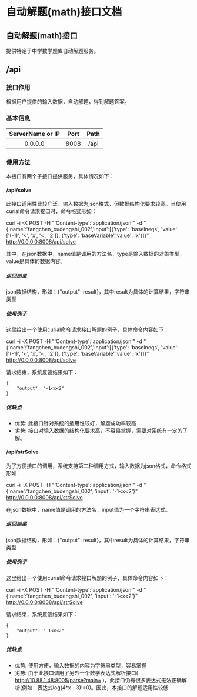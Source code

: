 # 自动解题(math)接口文档
## 自动解题(math)接口
提供特定于中学数学题库自动解题服务。

## /api
### 接口作用
根据用户提供的输入数据，自动解题，得到解题答案。

### 基本信息
| ServerName or IP| Port          | Path  |
| :-------------: |:-------------:| :---: |
| 0.0.0.0         | 8008          | /api  |

### 使用方法
本接口有两个子接口提供服务，具体情况如下：

#### /api/solve
此接口适用性比较广泛，输入数据为json格式，但数据结构化要求较高。当使用curial命令请求接口时，命令格式形如：

curl -i -X POST -H "'Content-type':'application/json'" -d "{'name':'fangchen_budengshi_002','input':[{'type': 'baseIneqs', 'value': ['(-1)', '<', 'x', '<', '2']}, {'type': 'baseVariable','value': 'x'}]}" http://0.0.0.0:8008/api/solve

其中，在json数据中，name值是调用的方法名，type是输入数据的对象类型，value是具体的数据内容。

##### 返回结果
json数据结构，形如：{"output": result}，其中result为具体的计算结果，字符串类型

##### 使用例子
这里给出一个使用curial命令请求接口解题的例子，具体命令内容如下：

curl -i -X POST -H "'Content-type':'application/json'" -d "{'name':'fangchen_budengshi_002','input':[{'type': 'baseIneqs', 'value': ['(-1)', '<', 'x', '<', '2']}, {'type': 'baseVariable','value': 'x'}]}" http://0.0.0.0:8008/api/solve

请求结束，系统反馈结果如下：

    {
        "output": "-1<x<2"
    }

##### 优缺点

- 优势: 此接口针对系统的适用性较好，解题成功率较高
- 劣势: 接口对输入数据的结构化要求高，不容易掌握，需要对系统有一定的了解。

#### /api/strSolve
为了方便接口的调用，系统支持第二种调用方式，输入数据为json格式，命令格式形如：

curl -i -X POST -H "'Content-type':'application/json'" -d "{'name':'fangchen_budengshi_002', 'input': '-1<x<2'}" http://0.0.0.0:8008/api/strSolve

在json数据中，name值是调用的方法名，input值为一个字符串表达式。

##### 返回结果
json数据结构，形如：{"output": result}，其中result为具体的计算结果，字符串类型

##### 使用例子
这里给出一个使用curial命令请求接口解题的例子，具体命令内容如下：

curl -i -X POST -H "'Content-type':'application/json'" -d "{'name':'fangchen_budengshi_002', 'input': '-1<x<2'}" http://0.0.0.0:8008/api/strSolve

请求结束，系统反馈结果如下：

    {
        "output": "-1<x<2"
    }

##### 优缺点

- 优势: 使用方便，输入数据的内容为字符串类型，容易掌握
- 劣势: 由于此接口调用了另外一个数学表达式解析接口( http://10.88.1.48:8005/parse?main= )，此接口仍有很多表达式无法正确解析(例如：表达式log(4*x - 3)!=0)。因此，本接口的解题适用性较低
